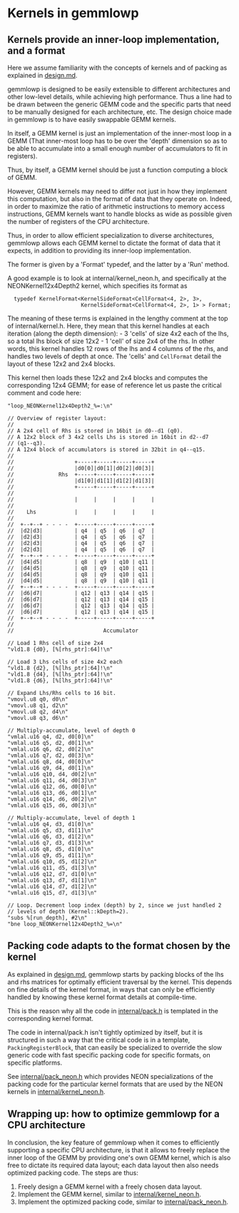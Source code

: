 # Kernels in gemmlowp

## Kernels provide an inner-loop implementation, and a format

Here we assume familiarity with the concepts of kernels and of packing as
explained in [design.md](design.md).

gemmlowp is designed to be easily extensible to different architectures and
other low-level details, while achieving high performance. Thus a line had to be
drawn between the generic GEMM code and the specific parts that need to be
manually designed for each architecture, etc. The design choice made in gemmlowp
is to have easily swappable GEMM kernels.

In itself, a GEMM kernel is just an implementation of the inner-most loop in a
GEMM (That inner-most loop has to be over the 'depth' dimension so as to be able
to accumulate into a small enough number of accumulators to fit in registers).

Thus, by itself, a GEMM kernel should be just a function computing a block of
GEMM.

However, GEMM kernels may need to differ not just in how they implement this
computation, but also in the format of data that they operate on. Indeed, in
order to maximize the ratio of arithmetic instructions to memory access
instructions, GEMM kernels want to handle blocks as wide as possible given the
number of registers of the CPU architecture.

Thus, in order to allow efficient specialization to diverse architectures,
gemmlowp allows each GEMM kernel to dictate the format of data that it expects,
in addition to providing its inner-loop implementation.

The former is given by a 'Format' typedef, and the latter by a 'Run' method.

A good example is to look at internal/kernel_neon.h, and specifically at the
NEONKernel12x4Depth2 kernel, which specifies its format as

```
  typedef KernelFormat<KernelSideFormat<CellFormat<4, 2>, 3>,
                       KernelSideFormat<CellFormat<4, 2>, 1> > Format;
```

The meaning of these terms is explained in the lengthy comment at the top of
internal/kernel.h. Here, they mean that this kernel handles at each iteration
(along the depth dimension): - 3 'cells' of size 4x2 each of the lhs, so a total
lhs block of size 12x2 - 1 'cell' of size 2x4 of the rhs. In other words, this
kernel handles 12 rows of the lhs and 4 columns of the rhs, and handles two
levels of depth at once. The 'cells' and `CellFormat` detail the layout of these
12x2 and 2x4 blocks.

This kernel then loads these 12x2 and 2x4 blocks and computes the corresponding
12x4 GEMM; for ease of reference let us paste the critical comment and code
here:

```
"loop_NEONKernel12x4Depth2_%=:\n"

// Overview of register layout:
//
// A 2x4 cell of Rhs is stored in 16bit in d0--d1 (q0).
// A 12x2 block of 3 4x2 cells Lhs is stored in 16bit in d2--d7
// (q1--q3).
// A 12x4 block of accumulators is stored in 32bit in q4--q15.
//
//                   +-----+-----+-----+-----+
//                   |d0[0]|d0[1]|d0[2]|d0[3]|
//              Rhs  +-----+-----+-----+-----+
//                   |d1[0]|d1[1]|d1[2]|d1[3]|
//                   +-----+-----+-----+-----+
//
//                   |     |     |     |     |
//
//    Lhs            |     |     |     |     |
//
//  +--+--+ - - - -  +-----+-----+-----+-----+
//  |d2|d3|          | q4  | q5  | q6  | q7  |
//  |d2|d3|          | q4  | q5  | q6  | q7  |
//  |d2|d3|          | q4  | q5  | q6  | q7  |
//  |d2|d3|          | q4  | q5  | q6  | q7  |
//  +--+--+ - - - -  +-----+-----+-----+-----+
//  |d4|d5|          | q8  | q9  | q10 | q11 |
//  |d4|d5|          | q8  | q9  | q10 | q11 |
//  |d4|d5|          | q8  | q9  | q10 | q11 |
//  |d4|d5|          | q8  | q9  | q10 | q11 |
//  +--+--+ - - - -  +-----+-----+-----+-----+
//  |d6|d7|          | q12 | q13 | q14 | q15 |
//  |d6|d7|          | q12 | q13 | q14 | q15 |
//  |d6|d7|          | q12 | q13 | q14 | q15 |
//  |d6|d7|          | q12 | q13 | q14 | q15 |
//  +--+--+ - - - -  +-----+-----+-----+-----+
//
//                            Accumulator

// Load 1 Rhs cell of size 2x4
"vld1.8 {d0}, [%[rhs_ptr]:64]!\n"

// Load 3 Lhs cells of size 4x2 each
"vld1.8 {d2}, [%[lhs_ptr]:64]!\n"
"vld1.8 {d4}, [%[lhs_ptr]:64]!\n"
"vld1.8 {d6}, [%[lhs_ptr]:64]!\n"

// Expand Lhs/Rhs cells to 16 bit.
"vmovl.u8 q0, d0\n"
"vmovl.u8 q1, d2\n"
"vmovl.u8 q2, d4\n"
"vmovl.u8 q3, d6\n"

// Multiply-accumulate, level of depth 0
"vmlal.u16 q4, d2, d0[0]\n"
"vmlal.u16 q5, d2, d0[1]\n"
"vmlal.u16 q6, d2, d0[2]\n"
"vmlal.u16 q7, d2, d0[3]\n"
"vmlal.u16 q8, d4, d0[0]\n"
"vmlal.u16 q9, d4, d0[1]\n"
"vmlal.u16 q10, d4, d0[2]\n"
"vmlal.u16 q11, d4, d0[3]\n"
"vmlal.u16 q12, d6, d0[0]\n"
"vmlal.u16 q13, d6, d0[1]\n"
"vmlal.u16 q14, d6, d0[2]\n"
"vmlal.u16 q15, d6, d0[3]\n"

// Multiply-accumulate, level of depth 1
"vmlal.u16 q4, d3, d1[0]\n"
"vmlal.u16 q5, d3, d1[1]\n"
"vmlal.u16 q6, d3, d1[2]\n"
"vmlal.u16 q7, d3, d1[3]\n"
"vmlal.u16 q8, d5, d1[0]\n"
"vmlal.u16 q9, d5, d1[1]\n"
"vmlal.u16 q10, d5, d1[2]\n"
"vmlal.u16 q11, d5, d1[3]\n"
"vmlal.u16 q12, d7, d1[0]\n"
"vmlal.u16 q13, d7, d1[1]\n"
"vmlal.u16 q14, d7, d1[2]\n"
"vmlal.u16 q15, d7, d1[3]\n"

// Loop. Decrement loop index (depth) by 2, since we just handled 2
// levels of depth (Kernel::kDepth=2).
"subs %[run_depth], #2\n"
"bne loop_NEONKernel12x4Depth2_%=\n"
```

## Packing code adapts to the format chosen by the kernel

As explained in [design.md](design.md), gemmlowp starts by packing blocks of the
lhs and rhs matrices for optimally efficient traversal by the kernel. This
depends on fine details of the kernel format, in ways that can only be
efficiently handled by knowing these kernel format details at compile-time.

This is the reason why all the code in [internal/pack.h](../internal/pack.h) is
templated in the corresponding kernel format.

The code in internal/pack.h isn't tightly optimized by itself, but it is
structured in such a way that the critical code is in a template,
`PackingRegisterBlock`, that can easily be specialized to override the slow
generic code with fast specific packing code for specific formats, on specific
platforms.

See [internal/pack_neon.h](../internal/pack_neon.h) which provides NEON
specializations of the packing code for the particular kernel formats that are
used by the NEON kernels in [internal/kernel_neon.h](../internal/kernel_neon.h).

## Wrapping up: how to optimize gemmlowp for a CPU architecture

In conclusion, the key feature of gemmlowp when it comes to efficiently
supporting a specific CPU architecture, is that it allows to freely replace the
inner loop of the GEMM by providing one's own GEMM kernel, which is also free to
dictate its required data layout; each data layout then also needs optimized
packing code. The steps are thus:

1.  Freely design a GEMM kernel with a freely chosen data layout.
2.  Implement the GEMM kernel, similar to
    [internal/kernel_neon.h](../internal/kernel_neon.h).
3.  Implement the optimized packing code, similar to
    [internal/pack_neon.h](../internal/pack_neon.h).
